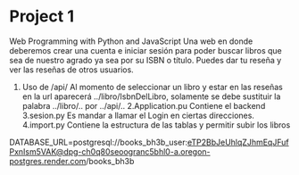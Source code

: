 # Project 1

Web Programming with Python and JavaScript
Una web en donde deberemos crear una cuenta e iniciar sesión para poder buscar libros que sea de nuestro agrado ya sea por su ISBN o título. Puedes dar tu reseña y ver las reseñas de otros usuarios.
1. Uso de /api/<isbn>
Al momento de seleccionar un libro y estar en las reseñas en la url aparecerá
../libro/IsbnDelLibro, solamente se debe sustituir la palabra ../libro/.. por ../api/..
2.Application.pu
Contiene el backend
3.sesion.py
Es mandar a llamar el Login en ciertas direcciones.
4.import.py
Contiene la estructura de las tablas y permitir subir los libros


DATABASE_URL=postgresql://books_bh3b_user:eTP2BbJeUhlqZJhmEqJFufPxnIsm5VAK@dpg-ch0q80seoogranc5bhl0-a.oregon-postgres.render.com/books_bh3b
